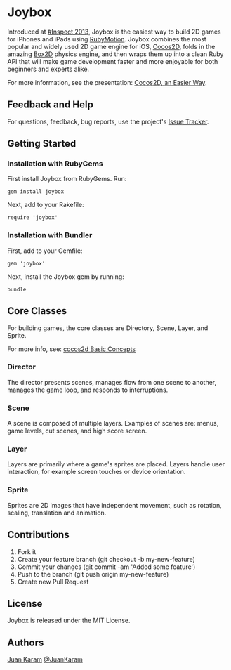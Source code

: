 # Joybox

Introduced at [#Inspect 2013](http://www.rubymotion.com/conference/),
Joybox is the easiest way to build 2D games for iPhones and iPads
using [RubyMotion](http://www.rubymotion.com/). Joybox combines the
most popular and widely used 2D game engine for iOS,
[Cocos2D](http://www.cocos2d-iphone.org/), folds in the amazing
[Box2D](http://box2d.org/) physics engine, and then wraps them up into
a clean Ruby API that will make game development faster and more
enjoyable for both beginners and experts alike.

For more information, see the presentation: [Cocos2D, an Easier
Way](https://speakerdeck.com/curveberyl/cocos2d-an-easier-way).

## Feedback and Help

For questions, feedback, bug reports, use the project's [Issue
Tracker](https://github.com/rubymotion/Joybox/issues).

## Getting Started

### Installation with RubyGems

First install Joybox from RubyGems. Run:

    gem install joybox

Next, add to your Rakefile:

    require 'joybox'

### Installation with Bundler

First, add to your Gemfile:

    gem 'joybox'

Next, install the Joybox gem by running:

    bundle

## Core Classes

For building games, the core classes are Directory, Scene, Layer, and Sprite.

For more info, see: [cocos2d Basic Concepts](http://www.cocos2d-iphone.org/wiki/doku.php/prog_guide:basic_concepts)

### Director

The director presents scenes, manages flow from one scene to another,
manages the game loop, and responds to interruptions.

### Scene

A scene is composed of multiple layers. Examples of scenes are: menus,
game levels, cut scenes, and high score screen.

### Layer

Layers are primarily where a game's sprites are placed. Layers handle
user interaction, for example screen touches or device orientation.

### Sprite

Sprites are 2D images that have independent movement, such as
rotation, scaling, translation and animation.

## Contributions

1. Fork it
2. Create your feature branch (git checkout -b my-new-feature)
3. Commit your changes (git commit -am 'Added some feature')
4. Push to the branch (git push origin my-new-feature)
5. Create new Pull Request

## License

Joybox is released under the MIT License.

## Authors

[Juan Karam](https://github.com/CurveBeryl) [@JuanKaram](https://twitter.com/JuanKaram)
